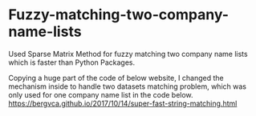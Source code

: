 # Fuzzy-matching-two-company-name-lists
Used Sparse Matrix Method for fuzzy matching two company name lists which is faster than Python Packages.

Copying a huge part of the code of below website, I changed the mechanism inside to handle two datasets matching problem, which was only used for one company name list in the code below.
https://bergvca.github.io/2017/10/14/super-fast-string-matching.html
